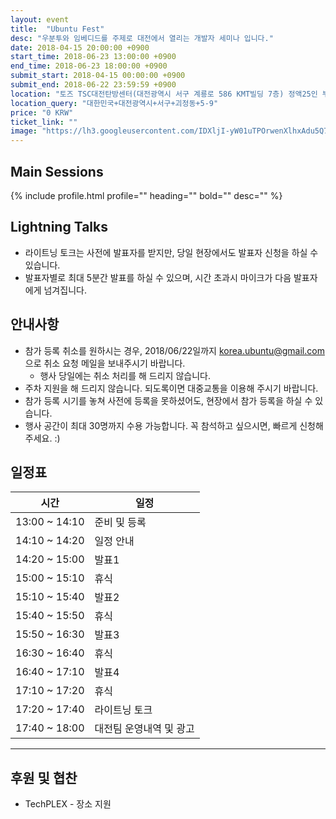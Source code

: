 ```yaml
---
layout: event
title:  "Ubuntu Fest"
desc: "우분투와 임베디드를 주제로 대전에서 열리는 개발자 세미나 입니다."
date: 2018-04-15 20:00:00 +0900
start_time: 2018-06-23 13:00:00 +0900
end_time: 2018-06-23 18:00:00 +0900
submit_start: 2018-04-15 00:00:00 +0900
submit_end: 2018-06-22 23:59:59 +0900
location: "토즈 TSC대전탄방센터(대전광역시 서구 계룡로 586 KMT빌딩 7층) 정액25인 부스"
location_query: "대한민국+대전광역시+서구+괴정동+5-9"
price: "0 KRW"
ticket_link: ""
image: "https://lh3.googleusercontent.com/IDXljI-yW01uTPOrwenXlhxAdu5Q7is9Unk7AmHQmTayGRJk27FSzm6dDKw9kg0Zl4OBoA-IYHyQi7x2pjRqig9U8Bkv3OPHMVV4anBD4AvTqQsmRTazZnLSfSBGPL9C3g1g_X9Y4DONn3ajtti7Icee04lDDa-uBWRILwZkQAMKUTT1Qroen7x_qGBKK5WdOtVLdCeksOVl8qMkXI6U2dSLw_Hxy8FVdmhgpgl_kfMj1N8WM5Be7qLvue2O84VGwzlf4ZMPZxdDZKmMqwT6TnVr_jO76uY4F8eJY1MxB92fH03lqcAEy1cpSu949_56UokshJ6ri8DuJnl69JTE-9Z2c_MlRS-jXiSv5mxvWZaL5o88yhhaF8w46BdSf9OGuAU7wTuDGQm8nL8zHQvNMAfziTxpG5t6rlx8ABBjYcj4YhdhsjIA1l75s-i81vSJ38M-G9qTl6mA56Rhz-toplvwi1KguCs-cw9LF-yrRJCWhoCZbRuLmXpboNyryMhAD205QFRv01u5WUuQKdTu0t0fxNHDEMDPCR_Vuuch9kMdaYDVi6Vo1q6oVdTnz1FGgWyu47Fv9cINMvl5LtxF2R-r9M0URe9ugPnRmlg=w3002-h1688-no"
---
```


## Main Sessions

{% include profile.html
  profile=""
  heading="" bold=""
  desc="" %}

## Lightning Talks
- 라이트닝 토크는 사전에 발표자를 받지만, 당일 현장에서도 발표자 신청을 하실 수 있습니다.
- 발표자별로 최대 5분간 발표를 하실 수 있으며, 시간 초과시 마이크가 다음 발표자에게 넘겨집니다.

## 안내사항
- 참가 등록 취소를 원하시는 경우, 2018/06/22일까지 korea.ubuntu@gmail.com 으로 취소 요청 메일을 보내주시기 바랍니다.
  - 행사 당일에는 취소 처리를 해 드리지 않습니다.
- 주차 지원을 해 드리지 않습니다. 되도록이면 대중교통을 이용해 주시기 바랍니다.
- 참가 등록 시기를 놓쳐 사전에 등록을 못하셨어도, 현장에서 참가 등록을 하실 수 있습니다.
- 행사 공간이 최대 30명까지 수용 가능합니다. 꼭 참석하고 싶으시면, 빠르게 신청해 주세요. :)

## 일정표

시간 | 일정
--- | ---
13:00 ~ 14:10 | 준비 및 등록
14:10 ~ 14:20 | 일정 안내
14:20 ~ 15:00 | 발표1
15:00 ~ 15:10 | 휴식
15:10 ~ 15:40 | 발표2
15:40 ~ 15:50 | 휴식
15:50 ~ 16:30 | 발표3
16:30 ~ 16:40 | 휴식
16:40 ~ 17:10 | 발표4
17:10 ~ 17:20 | 휴식
17:20 ~ 17:40 | 라이트닝 토크
17:40 ~ 18:00 | 대전팀 운영내역 및 광고

---

## 후원 및 협찬
- TechPLEX - 장소 지원
